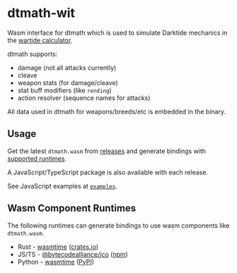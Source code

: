 # dtmath-wit

Wasm interface for dtmath which is used to simulate Darktide mechanics in the [wartide calculator](https://dt.wartide.net/calc).

dtmath supports:
* damage (not all attacks currently)
* cleave
* weapon stats (for damage/cleave)
* stat buff modifiers (like `rending`)
* action resolver (sequence names for attacks)

All data used in dtmath for weapons/breeds/etc is embedded in the binary.

## Usage

Get the latest `dtmath.wasm` from [releases](https://github.com/ManShanko/dtmath-wit/releases) and generate bindings with [supported runtimes](#wasm-component-runtimes).

A JavaScript/TypeScript package is also available with each release.

See JavaScript examples at [`examples`](examples).

## Wasm Component Runtimes

The following runtimes can generate bindings to use wasm components like `dtmath.wasm`.

* Rust - [wasmtime](https://github.com/bytecodealliance/wasmtime) ([crates.io](https://crates.io/crates/wasmtime))
* JS/TS - [@bytecodealliance/jco](https://github.com/bytecodealliance/js-component-tools) ([npm](https://www.npmjs.com/package/@bytecodealliance/jco))
* Python - [wasmtime](https://github.com/bytecodealliance/wasmtime-py) ([PyPI](https://pypi.org/project/wasmtime/))
